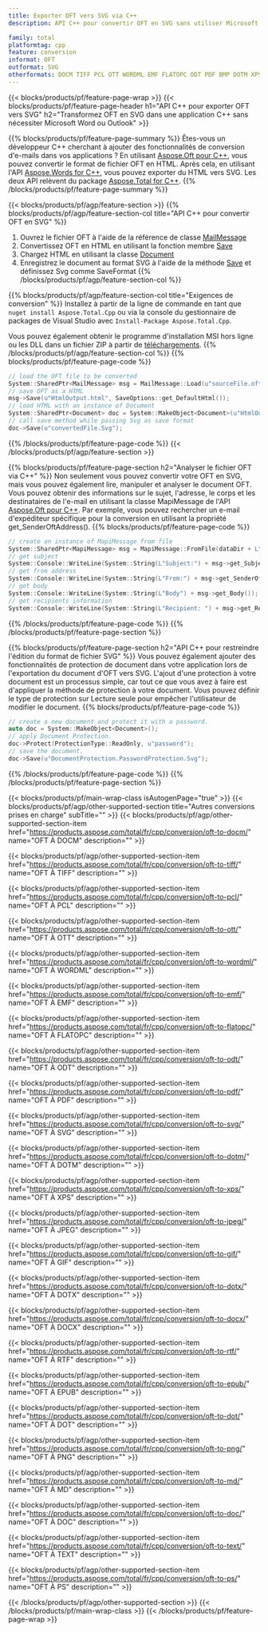 ```yaml
---
title: Exporter OFT vers SVG via C++
description: API C++ pour convertir OFT en SVG sans utiliser Microsoft Word ou Outlook

family: total
platformtag: cpp
feature: conversion
informat: OFT
outformat: SVG
otherformats: DOCM TIFF PCL OTT WORDML EMF FLATOPC ODT PDF BMP DOTM XPS JPEG GIF DOTX DOCX RTF EPUB DOT PNG MD DOC TEXT PS
---
```

{{< blocks/products/pf/feature-page-wrap >}}
{{< blocks/products/pf/feature-page-header h1="API C++ pour exporter OFT vers SVG" h2="Transformez OFT en SVG dans une application C++ sans nécessiter Microsoft Word ou Outlook" >}}

{{% blocks/products/pf/feature-page-summary %}}
Êtes-vous un développeur C++ cherchant à ajouter des fonctionnalités de conversion d'e-mails dans vos applications ? En utilisant [Aspose.Oft pour C++](https://products.aspose.com/oft/cpp/), vous pouvez convertir le format de fichier OFT en HTML. Après cela, en utilisant l'API [Aspose.Words for C++](https://products.aspose.com/words/cpp/), vous pouvez exporter du HTML vers SVG. Les deux API relèvent du package [Aspose.Total for C++](https://products.aspose.com/total/cpp/). 
{{% /blocks/products/pf/feature-page-summary  %}}

{{< blocks/products/pf/agp/feature-section >}}
{{% blocks/products/pf/agp/feature-section-col title="API C++ pour convertir OFT en SVG" %}}
1. Ouvrez le fichier OFT à l'aide de la référence de classe [MailMessage](https://reference.aspose.com/oft/cpp/class/aspose.oft.mail_message)
2. Convertissez OFT en HTML en utilisant la fonction membre [Save](https://reference.aspose.com/oft/cpp/class/aspose.oft.mail_message#a7e7c6b50c8db5a8bcc6934db02b4a786)
3. Chargez HTML en utilisant la classe [Document](https://reference.aspose.com/words/cpp/class/aspose.words.document)
4. Enregistrez le document au format SVG à l'aide de la méthode [Save](https://reference.aspose.com/words/cpp/class/aspose.words.document#save_string_saveformat) et définissez Svg comme SaveFormat
{{% /blocks/products/pf/agp/feature-section-col %}}

{{% blocks/products/pf/agp/feature-section-col title="Exigences de conversion" %}}
Installez à partir de la ligne de commande en tant que ```nuget install Aspose.Total.Cpp``` ou via la console du gestionnaire de packages de Visual Studio avec ```Install-Package Aspose.Total.Cpp```.

Vous pouvez également obtenir le programme d'installation MSI hors ligne ou les DLL dans un fichier ZIP à partir de [téléchargements](https://releases.aspose.com/total/cpp).
{{% /blocks/products/pf/agp/feature-section-col %}}
{{% blocks/products/pf/feature-page-code %}}

```cpp
// load the OFT file to be converted
System::SharedPtr<MailMessage> msg = MailMessage::Load(u"sourceFile.oft");
// save OFT as a HTML 
msg->Save(u"HtmlOutput.html", SaveOptions::get_DefaultHtml());  
// load HTML with an instance of Document
System::SharedPtr<Document> doc = System::MakeObject<Document>(u"HtmlOutput.html");
// call save method while passing Svg as save format
doc->Save(u"convertedFile.Svg");
```


{{% /blocks/products/pf/feature-page-code %}}
{{< /blocks/products/pf/agp/feature-section >}}

{{% blocks/products/pf/feature-page-section  h2="Analyser le fichier OFT via C++" %}}
Non seulement vous pouvez convertir votre OFT en SVG, mais vous pouvez également lire, manipuler et analyser le document OFT. Vous pouvez obtenir des informations sur le sujet, l'adresse, le corps et les destinataires de l'e-mail en utilisant la classe MapiMessage de l'API [Aspose.Oft pour C++](https://products.aspose.com/oft/cpp/). Par exemple, vous pouvez rechercher un e-mail d'expéditeur spécifique pour la conversion en utilisant la propriété get_SenderOftAddress().
{{% blocks/products/pf/feature-page-code %}}

```cpp
// create an instance of MapiMessage from file
System::SharedPtr<MapiMessage> msg = MapiMessage::FromFile(dataDir + L"message.oft");
// get subject
System::Console::WriteLine(System::String(L"Subject:") + msg->get_Subject());
// get from address
System::Console::WriteLine(System::String(L"From:") + msg->get_SenderOftAddress());
// get body
System::Console::WriteLine(System::String(L"Body") + msg->get_Body());
// get recipients information
System::Console::WriteLine(System::String(L"Recipient: ") + msg->get_Recipients());
```

{{% /blocks/products/pf/feature-page-code  %}}
{{% /blocks/products/pf/feature-page-section %}}

{{% blocks/products/pf/feature-page-section  h2="API C++ pour restreindre l'édition du format de fichier SVG" %}}
Vous pouvez également ajouter des fonctionnalités de protection de document dans votre application lors de l'exportation du document d'OFT vers SVG. L'ajout d'une protection à votre document est un processus simple, car tout ce que vous avez à faire est d'appliquer la méthode de protection à votre document. Vous pouvez définir le type de protection sur Lecture seule pour empêcher l'utilisateur de modifier le document.
{{% blocks/products/pf/feature-page-code %}}

```cpp
// create a new document and protect it with a password.
auto doc = System::MakeObject<Document>();
// apply Document Protection.
doc->Protect(ProtectionType::ReadOnly, u"password");
// save the document.
doc->Save(u"DocumentProtection.PasswordProtection.Svg");
```

{{% /blocks/products/pf/feature-page-code  %}}
{{% /blocks/products/pf/feature-page-section %}}

{{< blocks/products/pf/main-wrap-class isAutogenPage="true" >}}
{{< blocks/products/pf/agp/other-supported-section title="Autres conversions prises en charge" subTitle="" >}}
{{< blocks/products/pf/agp/other-supported-section-item href="https://products.aspose.com/total/fr/cpp/conversion/oft-to-docm/" name="OFT À DOCM" description="" >}}

{{< blocks/products/pf/agp/other-supported-section-item href="https://products.aspose.com/total/fr/cpp/conversion/oft-to-tiff/" name="OFT À TIFF" description="" >}}

{{< blocks/products/pf/agp/other-supported-section-item href="https://products.aspose.com/total/fr/cpp/conversion/oft-to-pcl/" name="OFT À PCL" description="" >}}

{{< blocks/products/pf/agp/other-supported-section-item href="https://products.aspose.com/total/fr/cpp/conversion/oft-to-ott/" name="OFT À OTT" description="" >}}

{{< blocks/products/pf/agp/other-supported-section-item href="https://products.aspose.com/total/fr/cpp/conversion/oft-to-wordml/" name="OFT À WORDML" description="" >}}

{{< blocks/products/pf/agp/other-supported-section-item href="https://products.aspose.com/total/fr/cpp/conversion/oft-to-emf/" name="OFT À EMF" description="" >}}

{{< blocks/products/pf/agp/other-supported-section-item href="https://products.aspose.com/total/fr/cpp/conversion/oft-to-flatopc/" name="OFT À FLATOPC" description="" >}}

{{< blocks/products/pf/agp/other-supported-section-item href="https://products.aspose.com/total/fr/cpp/conversion/oft-to-odt/" name="OFT À ODT" description="" >}}

{{< blocks/products/pf/agp/other-supported-section-item href="https://products.aspose.com/total/fr/cpp/conversion/oft-to-pdf/" name="OFT À PDF" description="" >}}

{{< blocks/products/pf/agp/other-supported-section-item href="https://products.aspose.com/total/fr/cpp/conversion/oft-to-svg/" name="OFT À SVG" description="" >}}

{{< blocks/products/pf/agp/other-supported-section-item href="https://products.aspose.com/total/fr/cpp/conversion/oft-to-dotm/" name="OFT À DOTM" description="" >}}

{{< blocks/products/pf/agp/other-supported-section-item href="https://products.aspose.com/total/fr/cpp/conversion/oft-to-xps/" name="OFT À XPS" description="" >}}

{{< blocks/products/pf/agp/other-supported-section-item href="https://products.aspose.com/total/fr/cpp/conversion/oft-to-jpeg/" name="OFT À JPEG" description="" >}}

{{< blocks/products/pf/agp/other-supported-section-item href="https://products.aspose.com/total/fr/cpp/conversion/oft-to-gif/" name="OFT À GIF" description="" >}}

{{< blocks/products/pf/agp/other-supported-section-item href="https://products.aspose.com/total/fr/cpp/conversion/oft-to-dotx/" name="OFT À DOTX" description="" >}}

{{< blocks/products/pf/agp/other-supported-section-item href="https://products.aspose.com/total/fr/cpp/conversion/oft-to-docx/" name="OFT À DOCX" description="" >}}

{{< blocks/products/pf/agp/other-supported-section-item href="https://products.aspose.com/total/fr/cpp/conversion/oft-to-rtf/" name="OFT À RTF" description="" >}}

{{< blocks/products/pf/agp/other-supported-section-item href="https://products.aspose.com/total/fr/cpp/conversion/oft-to-epub/" name="OFT À EPUB" description="" >}}

{{< blocks/products/pf/agp/other-supported-section-item href="https://products.aspose.com/total/fr/cpp/conversion/oft-to-dot/" name="OFT À DOT" description="" >}}

{{< blocks/products/pf/agp/other-supported-section-item href="https://products.aspose.com/total/fr/cpp/conversion/oft-to-png/" name="OFT À PNG" description="" >}}

{{< blocks/products/pf/agp/other-supported-section-item href="https://products.aspose.com/total/fr/cpp/conversion/oft-to-md/" name="OFT À MD" description="" >}}

{{< blocks/products/pf/agp/other-supported-section-item href="https://products.aspose.com/total/fr/cpp/conversion/oft-to-doc/" name="OFT À DOC" description="" >}}

{{< blocks/products/pf/agp/other-supported-section-item href="https://products.aspose.com/total/fr/cpp/conversion/oft-to-text/" name="OFT À TEXT" description="" >}}

{{< blocks/products/pf/agp/other-supported-section-item href="https://products.aspose.com/total/fr/cpp/conversion/oft-to-ps/" name="OFT À PS" description="" >}}


{{< /blocks/products/pf/agp/other-supported-section >}}
{{< /blocks/products/pf/main-wrap-class >}}
{{< /blocks/products/pf/feature-page-wrap >}}